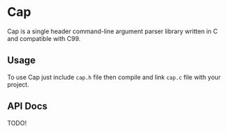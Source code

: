 # Cap

Cap is a single header command-line argument parser library written in C and compatible with C99.



## Usage

To use Cap just include `cap.h` file then compile and link `cap.c` file with your project.



## API Docs

TODO!
